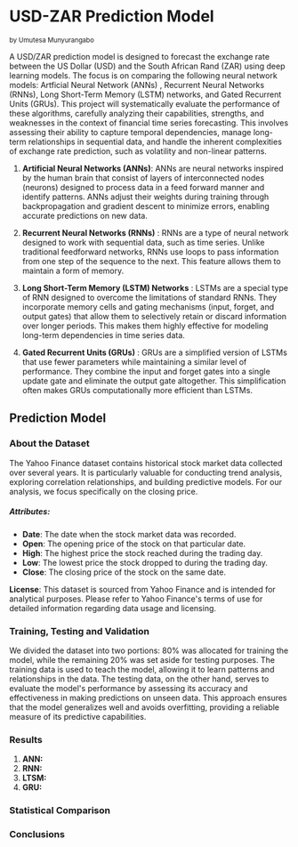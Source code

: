# USD-ZAR Prediction Model 
<small> by Umutesa Munyurangabo </small>

A USD/ZAR prediction model is designed to forecast the exchange rate between the US Dollar (USD) and the South African Rand (ZAR) using deep learning models. The focus is on comparing the following neural network models: Artficial Neural Network (ANNs) , Recurrent Neural Networks (RNNs), Long Short-Term Memory (LSTM) networks, and Gated Recurrent Units (GRUs). This project will systematically evaluate the performance of these algorithms, carefully analyzing their capabilities, strengths, and weaknesses in the context of financial time series forecasting. This involves assessing their ability to capture temporal dependencies, manage long-term relationships in sequential data, and handle the inherent complexities of exchange rate prediction, such as volatility and non-linear patterns.

1. **Artificial Neural Networks (ANNs)**: ANNs are neural networks inspired by the human brain that consist of layers of interconnected nodes (neurons) designed to process data in a feed forward manner and identify patterns. ANNs adjust their weights during training through backpropagation and gradient descent to minimize errors, enabling accurate predictions on new data.  

2. **Recurrent Neural Networks (RNNs)** : RNNs are a type of neural network designed to work with sequential data, such as time series. Unlike traditional feedforward networks, RNNs use loops to pass information from one step of the sequence to the next. This feature allows them to maintain a form of memory.

3. **Long Short-Term Memory (LSTM) Networks** : LSTMs are a special type of RNN designed to overcome the limitations of standard RNNs. They incorporate memory cells and gating mechanisms (input, forget, and output gates) that allow them to selectively retain or discard information over longer periods. This makes them highly effective for modeling long-term dependencies in time series data.

4. **Gated Recurrent Units (GRUs)** : GRUs are a simplified version of LSTMs that use fewer parameters while maintaining a similar level of performance. They combine the input and forget gates into a single update gate and eliminate the output gate altogether. This simplification often makes GRUs computationally more efficient than LSTMs.

## Prediction Model
### About the Dataset

The Yahoo Finance dataset contains historical stock market data collected over several years. It is particularly valuable for conducting trend analysis, exploring correlation relationships, and building predictive models. For our analysis, we focus specifically on the closing price.
##### **Attributes**:
- **Date**: The date when the stock market data was recorded.
- **Open**: The opening price of the stock on that particular date.
- **High**: The highest price the stock reached during the trading day.
- **Low**: The lowest price the stock dropped to during the trading day.
- **Close**: The closing price of the stock on the same date.

**License**:
This dataset is sourced from Yahoo Finance and is intended for analytical purposes. Please refer to Yahoo Finance's terms of use for detailed information regarding data usage and licensing.

### Training, Testing and Validation
We divided the dataset into two portions: 80% was allocated for training the model, while the remaining 20% was set aside for testing purposes. The training data is used to teach the model, allowing it to learn patterns and relationships in the data. The testing data, on the other hand, serves to evaluate the model's performance by assessing its accuracy and effectiveness in making predictions on unseen data. This approach ensures that the model generalizes well and avoids overfitting, providing a reliable measure of its predictive capabilities.

### Results
1. **ANN:**
2. **RNN:**
3. **LTSM:**
4. **GRU:**

### Statistical Comparison

### Conclusions

